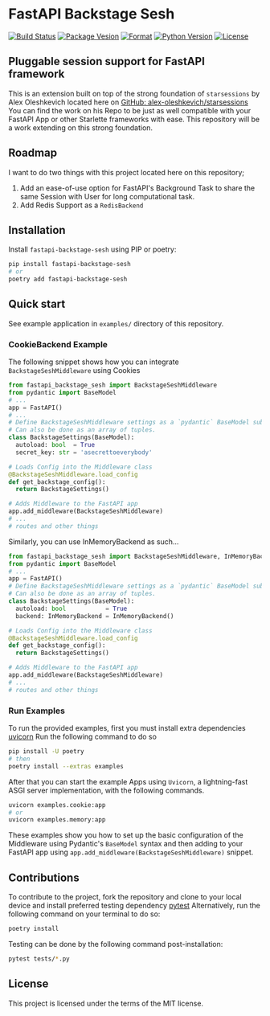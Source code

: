 # FastAPI Backstage Sesh

[![Build Status](https://travis-ci.com/aekasitt/fastapi-backstage-sesh.svg?branch=master)](https://travis-ci.com/aekasitt/fastapi-backstage-sesh)
[![Package Vesion](https://img.shields.io/pypi/v/fastapi-backstage-sesh)](https://pypi.org/project/fastapi-backstage-sesh)
[![Format](https://img.shields.io/pypi/format/fastapi-backstage-sesh)](https://pypi.org/project/fastapi-backstage-sesh)
[![Python Version](https://img.shields.io/pypi/pyversions/fastapi-backstage-sesh)](https://pypi.org/project/fastapi-backstage-sesh)
[![License](https://img.shields.io/pypi/l/fastapi-backstage-sesh)](https://pypi.org/project/fastapi-backstage-sesh)

## Pluggable session support for FastAPI framework

This is an extension built on top of the strong foundation of `starsessions` by Alex Oleshkevich located here on [GitHub: alex-oleshkevich/starsessions](https://github.com/alex-oleshkevich/starsessions)
You can find the work on his Repo to be just as well compatible with your FastAPI App or other Starlette frameworks with ease. This repository will be a work extending on this strong foundation.

## Roadmap

I want to do two things with this project located here on this repository;

1. Add an ease-of-use option for FastAPI's Background Task to share the same Session with User for long computational task.
2. Add Redis Support as a `RedisBackend`

## Installation

Install `fastapi-backstage-sesh` using PIP or poetry:

```bash
pip install fastapi-backstage-sesh
# or
poetry add fastapi-backstage-sesh
```

## Quick start

See example application in `examples/` directory of this repository.

### CookieBackend Example

The following snippet shows how you can integrate `BackstageSeshMiddleware` using Cookies

```py
from fastapi_backstage_sesh import BackstageSeshMiddleware
from pydantic import BaseModel
# ...
app = FastAPI()
# ...
# Define BackstageSeshMiddleware settings as a `pydantic` BaseModel subclass;
# Can also be done as an array of tuples.
class BackstageSettings(BaseModel):
  autoload: bool  = True
  secret_key: str = 'asecrettoeverybody'

# Loads Config into the Middleware class
@BackstageSeshMiddleware.load_config
def get_backstage_config():
  return BackstageSettings()

# Adds Middleware to the FastAPI app
app.add_middleware(BackstageSeshMiddleware)
# ...
# routes and other things
```

Similarly, you can use InMemoryBackend as such...

```py
from fastapi_backstage_sesh import BackstageSeshMiddleware, InMemoryBackend
from pydantic import BaseModel
# ...
app = FastAPI()
# Define BackstageSeshMiddleware settings as a `pydantic` BaseModel subclass;
# Can also be done as an array of tuples.
class BackstageSettings(BaseModel):
  autoload: bool           = True
  backend: InMemoryBackend = InMemoryBackend()

# Loads Config into the Middleware class
@BackstageSeshMiddleware.load_config
def get_backstage_config():
  return BackstageSettings()

# Adds Middleware to the FastAPI app
app.add_middleware(BackstageSeshMiddleware)
# ...
# routes and other things
```

### Run Examples

To run the provided examples, first you must install extra dependencies [uvicorn](https://github.com/encode/uvicorn)
Run the following command to do so

```bash
pip install -U poetry
# then
poetry install --extras examples
```

After that you can start the example Apps using `Uvicorn`, a lightning-fast ASGI server implementation, with the following commands.

```bash
uvicorn examples.cookie:app
# or
uvicorn examples.memory:app
```

These examples show you how to set up the basic configuration of the Middleware using Pydantic's `BaseModel` syntax and then adding to your FastAPI app using
`app.add_middleware(BackstageSeshMiddleware)` snippet.

## Contributions

To contribute to the project, fork the repository and clone to your local device and install preferred testing dependency [pytest](https://github.com/pytest-dev/pytest)
Alternatively, run the following command on your terminal to do so:

```bash
poetry install
```

Testing can be done by the following command post-installation:

```bash
pytest tests/*.py
```

## License

This project is licensed under the terms of the MIT license.
